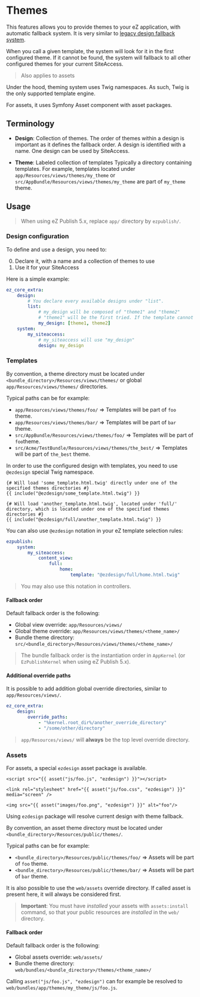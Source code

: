 # Themes

This features allows you to provide themes to your eZ application, with automatic fallback system.
It is very similar to [legacy design fallback system](https://doc.ez.no/eZ-Publish/Technical-manual/5.x/Concepts-and-basics/Designs/Design-combinations).

When you call a given template, the system will look for it in the first configured theme. If it cannot be found, the
system will fallback to all other configured themes for your current SiteAccess.

> Also applies to assets

Under the hood, theming system uses Twig namespaces. As such, Twig is the only supported template engine.

For assets, it uses Symfony Asset component with asset packages.

## Terminology
* **Design**: Collection of themes.
  The order of themes within a design is important as it defines the fallback order.
  A design is identified with a name. One design can be used by SiteAccess.

* **Theme**: Labeled collection of templates
  Typically a directory containing templates. For example, templates located under `app/Resources/views/themes/my_theme`
  or `src/AppBundle/Resources/views/themes/my_theme` are part of `my_theme` theme.

## Usage
> When using eZ Publish 5.x, replace `app/` directory by `ezpublish/`.

### Design configuration
To define and use a design, you need to:

0. Declare it, with a name and a collection of themes to use
0. Use it for your SiteAccess

Here is a simple example:
```yaml
ez_core_extra:
    design:
        # You declare every available designs under "list".
        list:
            # my_design will be composed of "theme1" and "theme2"
            # "theme1" will be the first tried. If the template cannot be found in "theme1", "theme2" will be tried out.
            my_design: [theme1, theme2]
    system:
        my_siteaccess:
            # my_siteaccess will use "my_design"
            design: my_design
```

### Templates
By convention, a theme directory must be located under `<bundle_directory>/Resources/views/themes/` or global
`app/Resources/views/themes/` directories.

Typical paths can be for example:
* `app/Resources/views/themes/foo/` => Templates will be part of `foo` theme.
* `app/Resources/views/themes/bar/` => Templates will be part of `bar` theme.
* `src/AppBundle/Resources/views/themes/foo/` => Templates will be part of `foo`theme.
* `src/Acme/TestBundle/Resources/views/themes/the_best/` => Templates will be part of `the_best` theme.

In order to use the configured design with templates, you need to use `@ezdesign` special Twig namespace.

```jinja
{# Will load 'some_template.html.twig' directly under one of the specified themes directories #}
{{ include("@ezdesign/some_template.html.twig") }}

{# Will load 'another_template.html.twig', located under 'full/' directory, which is located under one of the specified themes directories #}
{{ include("@ezdesign/full/another_template.html.twig") }}
```

You can also use `@ezdesign` notation in your eZ template selection rules:

```yaml
ezpublish:
    system:
        my_siteaccess:
            content_view:
                full:
                    home:
                        template: "@ezdesign/full/home.html.twig"
```

> You may also use this notation in controllers.

#### Fallback order
Default fallback order is the following:
* Global view override: `app/Resources/views/`
* Global theme override: `app/Resources/views/themes/<theme_name>/`
* Bundle theme directory: `src/<bundle_directory>/Resources/views/themes/<theme_name>/`

> The bundle fallback order is the instantiation order in `AppKernel` (or `EzPublishKernel` when using eZ Publish 5.x).

#### Additional override paths
It is possible to add addition global override directories, similar to `app/Resources/views/`.

```yaml
ez_core_extra:
    design:
        override_paths:
            - "%kernel.root_dir%/another_override_directory"
            - "/some/other/directory"
```

> `app/Resources/views/` will **always** be the top level override directory.

### Assets
For assets, a special `ezdesign` asset package is available.

```jinja
<script src="{{ asset("js/foo.js", "ezdesign") }}"></script>

<link rel="stylesheet" href="{{ asset("js/foo.css", "ezdesign") }}" media="screen" />

<img src="{{ asset("images/foo.png", "ezdesign") }}" alt="foo"/>
```

Using `ezdesign` package will resolve current design with theme fallback.

By convention, an asset theme directory must be located under `<bundle_directory>/Resources/public/themes/`.

Typical paths can be for example:
* `<bundle_directory>/Resources/public/themes/foo/` => Assets will be part of `foo` theme.
* `<bundle_directory>/Resources/public/themes/bar/` => Assets will be part of `bar` theme.

It is also possible to use the `web/assets` override directory. If called asset is present here, it will always be
considered first.

> **Important**: You must have *installed* your assets with `assets:install` command, so that your public resources are
> *installed* in the `web/` directory.

#### Fallback order
Default fallback order is the following:
* Global assets override: `web/assets/`
* Bundle theme directory: `web/bundles/<bundle_directory>/themes/<theme_name>/`

Calling `asset("js/foo.js", "ezdesign")` can for example be resolved to `web/bundles/app/themes/my_theme/js/foo.js`.
